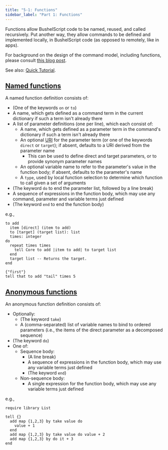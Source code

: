 ```yaml
---
title: "5-1: Functions"
sidebar_label: "Part 1: Functions"
---
```


Functions allow BushelScript code to be named, reused, and called recursively. Put another way, they allow commands to be defined and implemented locally, in BushelScript code (as opposed to remotely, like in apps).

For background on the design of the command model, including functions, please consult [this blog post](https://igregory.ca/2021/bushel-command-model/).

See also: [Quick Tutorial](/docs/tutorial/functions).

## [Named functions](/docs/ref/grammar#definition)

A named function definition consists of:

- (One of the keywords `on` or `to`)
- A name, which gets defined as a command term in the current dictionary if such a term isn't already there
- A list of parameter definitions (one per line), which each consist of:
  - A name, which gets defined as a parameter term in the command's dictionary if such a term isn't already there
  - An optional [URI](/docs/ref/terms#semantic-uris) for the parameter term (or one of the keywords `direct` or `target`); if absent, defaults to a URI derived from the parameter name
      - This can be used to define direct and target parameters, or to provide synonym parameter names
  - An optional variable name to refer to the parameter's value in the function body; if absent, defaults to the parameter's name
  - A `type`, used by local function selection to determine which function to call given a set of arguments
- (The keyword `do` to end the parameter list, followed by a line break)
- A sequence of expressions in the function body, which may use any command, parameter and variable terms just defined
- (The keyword `end` to end the function body)
  
e.g.,

```
to add
  item [direct] (item to add)
  to [target] (target list): list
  times: integer
do
  repeat times times
    tell Core to add |item to add| to target list
  end
  target list -- Returns the target.
end

{"first"}
tell that to add "tail" times 5
```

## [Anonymous functions](/docs/ref/grammar#compound)

An anonymous function definition consists of:

- Optionally:
    - (The keyword `take`)
    - A (comma-separated) list of variable names to bind to ordered parameters (i.e., the items of the direct parameter as a decomposed sequence)
- (The keyword `do`)
- One of:
    - Sequence body:
        - (A line break)
        - A sequence of expressions in the function body, which may use any variable terms just defined
        - (The keyword `end`)
    - Non-sequence body:
        - A single expression for the function body, which may use any variable terms just defined

e.g.,

```
require library List

tell {}
  add map {1,2,3} by take value do
    value + 1
  end
  add map {1,2,3} by take value do value + 2
  add map {1,2,3} by do it + 3
end
```

